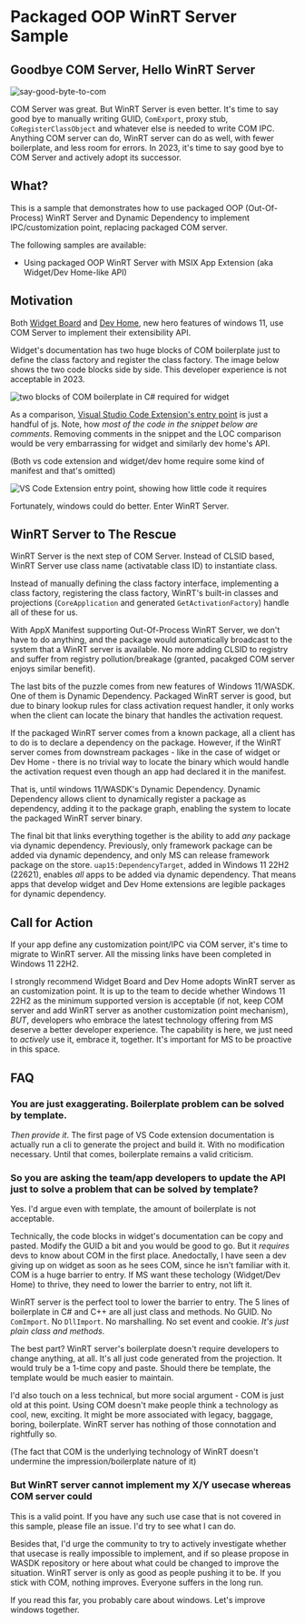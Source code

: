 ﻿# Packaged OOP WinRT Server Sample

## Goodbye COM Server, Hello WinRT Server

![say-good-byte-to-com](say-good-bye-to-com.png)

COM Server was great. But WinRT Server is even better. It's time to say good bye to manually writing GUID, `ComExport`, proxy stub, `CoRegisterClassObject` and whatever else is needed to write COM IPC. Anything COM server can do, WinRT server can do as well, with fewer boilerplate, and less room for errors. In 2023, it's time to say good bye to COM Server and actively adopt its successor.

## What?

This is a sample that demonstrates how to use packaged OOP (Out-Of-Process) WinRT Server and Dynamic Dependency to implement IPC/customization point, replacing packaged COM server.

The following samples are available:
- Using packaged OOP WinRT Server with MSIX App Extension (aka Widget/Dev Home-like API)

## Motivation

Both [Widget Board](https://learn.microsoft.com/en-us/windows/apps/develop/widgets/implement-widget-provider-cs) and [Dev Home](https://github.com/microsoft/devhome/blob/main/docs/extensions.md), new hero features of windows 11, use COM Server to implement their extensibility API.

Widget's documentation has two huge blocks of COM boilerplate just to define the class factory and register the class factory. The image below shows the two code blocks side by side. This developer experience is not acceptable in 2023.

![two blocks of COM boilerplate in C# required for widget](widget-boilerplate.png)

As a comparison, [Visual Studio Code Extension's entry point](https://code.visualstudio.com/api/get-started/extension-anatomy#extension-entry-file) is just a handful of js. Note, how _most of the code in the snippet below are comments_. Removing comments in the snippet and the LOC comparison would be very embarrassing for widget and similarly dev home's API.

(Both vs code extension and widget/dev home require some kind of manifest and that's omitted)

![VS Code Extension entry point, showing how little code it requires](example-vs-code-extension.png)

Fortunately, windows could do better. Enter WinRT Server.

## WinRT Server to The Rescue

WinRT Server is the next step of COM Server. Instead of CLSID based, WinRT Server use class name (activatable class ID) to instantiate class.

Instead of manually defining the class factory interface, implementing a class factory, registering the class factory, WinRT's built-in classes and projections (`CoreApplication` and generated `GetActivationFactory`) handle all of these for us.

With AppX Manifest supporting Out-Of-Process WinRT Server, we don't have to do anything, and the package would automatically broadcast to the system that a WinRT server is available. No more adding CLSID to registry and suffer from registry pollution/breakage (granted, pacakged COM server enjoys similar benefit).

The last bits of the puzzle comes from new features of Windows 11/WASDK. One of them is Dynamic Dependency. Packaged WinRT server is good, but due to binary lookup rules for class activation request handler, it only works when the client can locate the binary that handles the activation request.

If the packaged WinRT server comes from a known package, all a client has to do is to declare a dependency on the package. However, if the WinRT server comes from downstream packages - like in the case of widget or Dev Home - there is no trivial way to locate the binary which would handle the activation request even though an app had declared it in the manifest.

That is, until windows 11/WASDK's Dynamic Dependency. Dynamic Dependency allows client to dynamically register a package as dependency, adding it to the package graph, enabling the system to locate the packaged WinRT server binary.

The final bit that links everything together is the ability to add _any_ package via dynamic dependency. Previously, only framework package can be added via dynamic dependency, and only MS can release framework package on the store. `uap15:DependencyTarget`, added in Windows 11 22H2 (22621), enables _all_ apps to be added via dynamic dependency. That means apps that develop widget and Dev Home extensions are legible packages for dynamic dependency.

## Call for Action

If your app define any customization point/IPC via COM server, it's time to migrate to WinRT server. All the missing links have been completed in Windows 11 22H2.

I strongly recommend Widget Board and Dev Home adopts WinRT server as an customization point. It is up to the team to decide whether Windows 11 22H2 as the minimum supported version is acceptable (if not, keep COM server and add WinRT server as another customization point mechanism), _BUT_, developers who embrace the latest technology offering from MS deserve a better developer experience. The capability is here, we just need to _actively_ use it, embrace it, together. It's important for MS to be proactive in this space.

## FAQ

### You are just exaggerating. Boilerplate problem can be solved by template.

_Then provide it_. The first page of VS Code extension documentation is actually run a cli to generate the project and build it. With no modification necessary. Until that comes, boilerplate remains a valid criticism.

### So you are asking the team/app developers to update the API just to solve a problem that can be solved by template?

Yes. I'd argue even with template, the amount of boilerplate is not acceptable. 

Technically, the code blocks in widget's documentation can be copy and pasted. Modify the GUID a bit and you would be good to go. But it _requires_ devs to know about COM in the first place. Anedoctally, I have seen a dev giving up on widget as soon as he sees COM, since he isn't familiar with it. COM is a huge barrier to entry. If MS want these techology (Widget/Dev Home) to thrive, they need to lower the barrier to entry, not lift it.

WinRT server is the perfect tool to lower the barrier to entry. The 5 lines of boilerplate in C# and C++ are all just class and methods. No GUID. No `ComImport`. No `DllImport`. No marshalling. No set event and cookie. _It's just plain class and methods_.

The best part? WinRT server's boilerplate doesn't require developers to change anything, at all. It's all just code generated from the projection. It would truly be a 1-time copy and paste. Should there be template, the template would be much easier to maintain.

I'd also touch on a less technical, but more social argument - COM is just old at this point. Using COM doesn't make people think a technology as cool, new, exciting. It might be more associated with legacy, baggage, boring, boilerplate. WinRT server has nothing of those connotation and rightfully so.

(The fact that COM is the underlying technology of WinRT doesn't undermine the impression/boilerplate nature of it)

### But WinRT server cannot implement my X/Y usecase whereas COM server could

This is a valid point. If you have any such use case that is not covered in this sample, please file an issue. I'd try to see what I can do.

Besides that, I'd urge the community to try to actively investigate whether that usecase is really impossible to implement, and if so please propose in WASDK repository or here about what could be changed to improve the situation. WinRT server is only as good as people pushing it to be. If you stick with COM, nothing improves. Everyone suffers in the long run.

If you read this far, you probably care about windows. Let's improve windows together.
